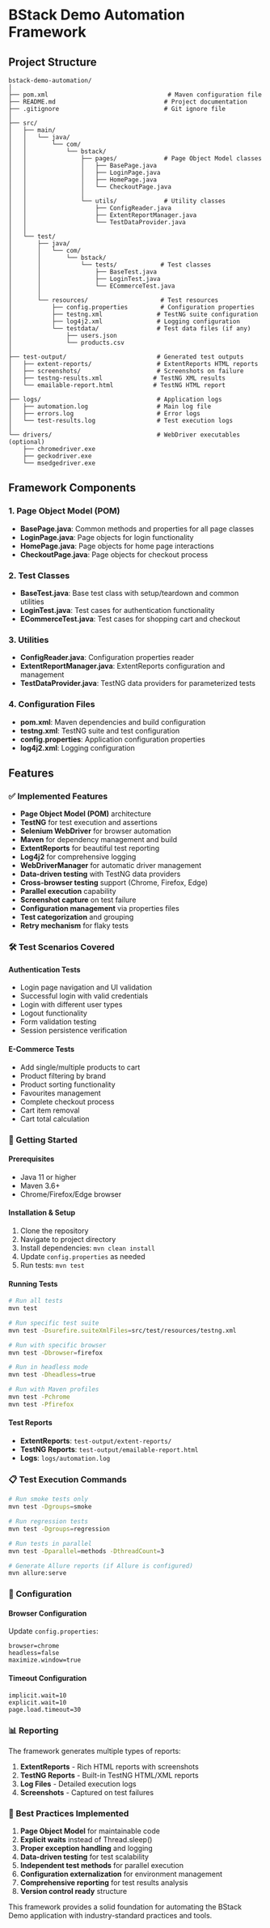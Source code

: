 # BStack Demo Automation Framework

## Project Structure

```
bstack-demo-automation/
│
├── pom.xml                                 # Maven configuration file
├── README.md                              # Project documentation
├── .gitignore                             # Git ignore file
│
├── src/
│   ├── main/
│   │   └── java/
│   │       └── com/
│   │           └── bstack/
│   │               ├── pages/             # Page Object Model classes
│   │               │   ├── BasePage.java
│   │               │   ├── LoginPage.java
│   │               │   ├── HomePage.java
│   │               │   └── CheckoutPage.java
│   │               │
│   │               └── utils/             # Utility classes
│   │                   ├── ConfigReader.java
│   │                   ├── ExtentReportManager.java
│   │                   └── TestDataProvider.java
│   │
│   └── test/
│       ├── java/
│       │   └── com/
│       │       └── bstack/
│       │           └── tests/            # Test classes
│       │               ├── BaseTest.java
│       │               ├── LoginTest.java
│       │               └── ECommerceTest.java
│       │
│       └── resources/                    # Test resources
│           ├── config.properties         # Configuration properties
│           ├── testng.xml               # TestNG suite configuration
│           ├── log4j2.xml               # Logging configuration
│           └── testdata/                # Test data files (if any)
│               ├── users.json
│               └── products.csv
│
├── test-output/                         # Generated test outputs
│   ├── extent-reports/                  # ExtentReports HTML reports
│   ├── screenshots/                     # Screenshots on failure
│   ├── testng-results.xml              # TestNG XML results
│   └── emailable-report.html           # TestNG HTML report
│
├── logs/                                # Application logs
│   ├── automation.log                   # Main log file
│   ├── errors.log                       # Error logs
│   └── test-results.log                 # Test execution logs
│
└── drivers/                             # WebDriver executables (optional)
    ├── chromedriver.exe
    ├── geckodriver.exe
    └── msedgedriver.exe
```

## Framework Components

### 1. Page Object Model (POM)
- **BasePage.java**: Common methods and properties for all page classes
- **LoginPage.java**: Page objects for login functionality
- **HomePage.java**: Page objects for home page interactions
- **CheckoutPage.java**: Page objects for checkout process

### 2. Test Classes
- **BaseTest.java**: Base test class with setup/teardown and common utilities
- **LoginTest.java**: Test cases for authentication functionality
- **ECommerceTest.java**: Test cases for shopping cart and checkout

### 3. Utilities
- **ConfigReader.java**: Configuration properties reader
- **ExtentReportManager.java**: ExtentReports configuration and management
- **TestDataProvider.java**: TestNG data providers for parameterized tests

### 4. Configuration Files
- **pom.xml**: Maven dependencies and build configuration
- **testng.xml**: TestNG suite and test configuration
- **config.properties**: Application configuration properties
- **log4j2.xml**: Logging configuration

## Features

### ✅ Implemented Features
- **Page Object Model (POM)** architecture
- **TestNG** for test execution and assertions
- **Selenium WebDriver** for browser automation
- **Maven** for dependency management and build
- **ExtentReports** for beautiful test reporting
- **Log4j2** for comprehensive logging
- **WebDriverManager** for automatic driver management
- **Data-driven testing** with TestNG data providers
- **Cross-browser testing** support (Chrome, Firefox, Edge)
- **Parallel execution** capability
- **Screenshot capture** on test failure
- **Configuration management** via properties files
- **Test categorization** and grouping
- **Retry mechanism** for flaky tests

### 🛠 Test Scenarios Covered

#### Authentication Tests
- Login page navigation and UI validation
- Successful login with valid credentials
- Login with different user types
- Logout functionality
- Form validation testing
- Session persistence verification

#### E-Commerce Tests
- Add single/multiple products to cart
- Product filtering by brand
- Product sorting functionality
- Favourites management
- Complete checkout process
- Cart item removal
- Cart total calculation

### 🚀 Getting Started

#### Prerequisites
- Java 11 or higher
- Maven 3.6+
- Chrome/Firefox/Edge browser

#### Installation & Setup
1. Clone the repository
2. Navigate to project directory
3. Install dependencies: `mvn clean install`
4. Update `config.properties` as needed
5. Run tests: `mvn test`

#### Running Tests
```bash
# Run all tests
mvn test

# Run specific test suite
mvn test -Dsurefire.suiteXmlFiles=src/test/resources/testng.xml

# Run with specific browser
mvn test -Dbrowser=firefox

# Run in headless mode
mvn test -Dheadless=true

# Run with Maven profiles
mvn test -Pchrome
mvn test -Pfirefox
```

#### Test Reports
- **ExtentReports**: `test-output/extent-reports/`
- **TestNG Reports**: `test-output/emailable-report.html`
- **Logs**: `logs/automation.log`

### 📋 Test Execution Commands

```bash
# Run smoke tests only
mvn test -Dgroups=smoke

# Run regression tests
mvn test -Dgroups=regression

# Run tests in parallel
mvn test -Dparallel=methods -DthreadCount=3

# Generate Allure reports (if Allure is configured)
mvn allure:serve
```

### 🔧 Configuration

#### Browser Configuration
Update `config.properties`:
```properties
browser=chrome
headless=false
maximize.window=true
```

#### Timeout Configuration
```properties
implicit.wait=10
explicit.wait=10
page.load.timeout=30
```

### 📊 Reporting

The framework generates multiple types of reports:
1. **ExtentReports** - Rich HTML reports with screenshots
2. **TestNG Reports** - Built-in TestNG HTML/XML reports
3. **Log Files** - Detailed execution logs
4. **Screenshots** - Captured on test failures

### 🧪 Best Practices Implemented

1. **Page Object Model** for maintainable code
2. **Explicit waits** instead of Thread.sleep()
3. **Proper exception handling** and logging
4. **Data-driven testing** for test scalability
5. **Independent test methods** for parallel execution
6. **Configuration externalization** for environment management
7. **Comprehensive reporting** for test results analysis
8. **Version control ready** structure

This framework provides a solid foundation for automating the BStack Demo application with industry-standard practices and tools.

